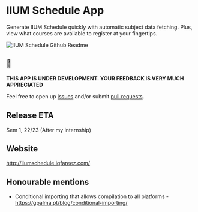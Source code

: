 # IIUM Schedule App

Generate IIUM Schedule quickly with automatic subject data fetching. Plus, view what courses are available to register at your fingertips.

![IIUM Schedule Github Readme](https://user-images.githubusercontent.com/60868965/158057066-54c3268c-0d97-4714-ac09-669620bac837.png)

## :construction:

**THIS APP IS UNDER DEVELOPMENT. YOUR FEEDBACK IS VERY MUCH APPRECIATED**

Feel free to open up [issues](https://github.com/iqfareez/iium_schedule/issues) and/or submit [pull requests](https://github.com/iqfareez/iium_schedule/pulls).

## Release ETA

Sem 1, 22/23 (After my internship)

## Website

http://iiumschedule.iqfareez.com/

## Honourable mentions

- Conditional importing that allows compilation to all platforms - https://gpalma.pt/blog/conditional-importing/
